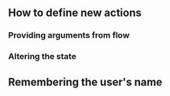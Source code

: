 ## How to define new actions

### Providing arguments from flow

### Altering the state

## Remembering the user's name

